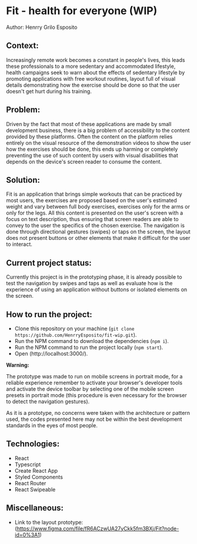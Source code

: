 # Fit - health for everyone (WIP)

Author: Henrry Grilo Esposito

## Context:

Increasingly remote work becomes a constant in people's lives, this leads these professionals to a more sedentary and accommodated lifestyle, health campaigns seek to warn about the effects of sedentary lifestyle by promoting applications with free workout routines, layout full of visual details demonstrating how the exercise should be done so that the user doesn't get hurt during his training.

## Problem:

Driven by the fact that most of these applications are made by small development business, there is a big problem of accessibility to the content provided by these platforms. Often the content on the platform relies entirely on the visual resource of the demonstration videos to show the user how the exercises should be done, this ends up harming or completely preventing the use of such content by users with visual disabilities that depends on the device's screen reader to consume the content.

## Solution:

Fit is an application that brings simple workouts that can be practiced by most users, the exercises are proposed based on the user's estimated weight and vary between full body exercises, exercises only for the arms or only for the legs. All this content is presented on the user's screen with a focus on text description, thus ensuring that screen readers are able to convey to the user the specifics of the chosen exercise. The navigation is done through directional gestures (swipes) or taps on the screen, the layout does not present buttons or other elements that make it difficult for the user to interact.

## Current project status:

Currently this project is in the prototyping phase, it is already possible to test the navigation by swipes and taps as well as evaluate how is the experience of using an application without buttons or isolated elements on the screen.

## How to run the project:

- Clone this repository on your machine (`git clone https://github.com/HenrryEsposito/fit-wip.git`).
- Run the NPM command to download the dependencies (`npm i`).
- Run the NPM command to run the project locally (`npm start`).
- Open (http://localhost:3000/).

**Warning:**

The prototype was made to run on mobile screens in portrait mode, for a reliable experience remember to activate your browser's developer tools and activate the device toolbar by selecting one of the mobile screen presets in portrait mode (this procedure is even necessary for the browser to detect the navigation gestures).

As it is a prototype, no concerns were taken with the architecture or pattern used, the codes presented here may not be within the best development standards in the eyes of most people.

## Technologies:

- React
- Typescript
- Create React App
- Styled Components
- React Router
- React Swipeable

## Miscellaneous:

- Link to the layout prototype: (https://www.figma.com/file/fR6ACzwUA27yCkk5fm3BXj/Fit?node-id=0%3A1)
